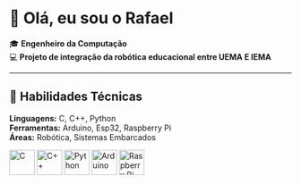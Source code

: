 # 👋 Olá, eu sou o Rafael

🎓 **Engenheiro da Computação**  
💻 **Projeto de integração da robótica educacional entre UEMA E IEMA**

---

## 🧠 Habilidades Técnicas

**Linguagens:** C, C++, Python  
**Ferramentas:** Arduino, Esp32, Raspberry Pi  
**Áreas:** Robótica, Sistemas Embarcados

<p align="left">
  <img src="https://cdn.jsdelivr.net/gh/devicons/devicon/icons/c/c-original.svg" alt="C" width="45" height="45"/>
  <img src="https://cdn.jsdelivr.net/gh/devicons/devicon/icons/cplusplus/cplusplus-original.svg" alt="C++" width="45" height="45"/>
  <img src="https://cdn.jsdelivr.net/gh/devicons/devicon/icons/python/python-original.svg" alt="Python" width="45" height="45"/>
  <img src="https://cdn.jsdelivr.net/gh/devicons/devicon/icons/arduino/arduino-original.svg" alt="Arduino" width="45" height="45"/>
  <img src="https://cdn.jsdelivr.net/gh/devicons/devicon/icons/raspberrypi/raspberrypi-original.svg" alt="Raspberry Pi" width="45" height="45"/>
</p>
